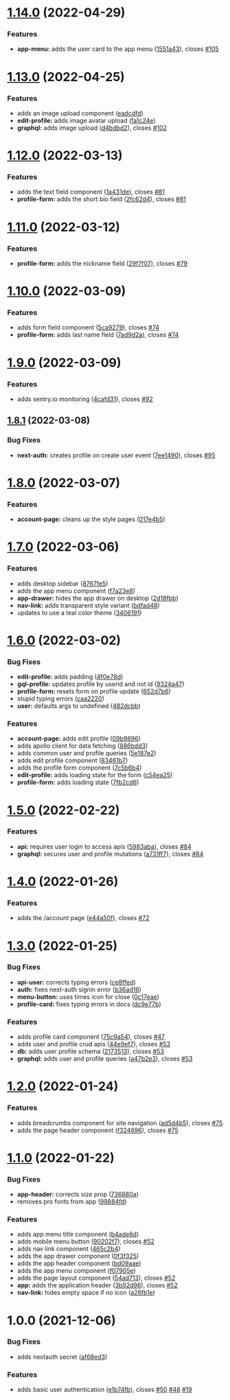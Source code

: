 # [1.14.0](https://github.com/anguspiv/pokermans/compare/v1.13.0...v1.14.0) (2022-04-29)


### Features

* **app-menu:** adds the user card to the app menu ([1551a43](https://github.com/anguspiv/pokermans/commit/1551a435317741f8c821e203615d9ddfac42b013)), closes [#105](https://github.com/anguspiv/pokermans/issues/105)

# [1.13.0](https://github.com/anguspiv/pokermans/compare/v1.12.0...v1.13.0) (2022-04-25)


### Features

* adds an image upload component ([eadcdfd](https://github.com/anguspiv/pokermans/commit/eadcdfdc0ca9473e245f79052e0ea0a82e7281b9))
* **edit-profile:** adds image avatar upload ([fa1c24e](https://github.com/anguspiv/pokermans/commit/fa1c24e2162b36aaf89de7ca2f7e8a8cc79c9ef7))
* **graphql:** adds image upload ([d4bdbd2](https://github.com/anguspiv/pokermans/commit/d4bdbd264097660b0725755a0c8673a85afb2fe4)), closes [#102](https://github.com/anguspiv/pokermans/issues/102)

# [1.12.0](https://github.com/anguspiv/pokermans/compare/v1.11.0...v1.12.0) (2022-03-13)


### Features

* adds the text field component ([1a431de](https://github.com/anguspiv/pokermans/commit/1a431deb83f0aea4d1f0a518d194a1c3717e98dc)), closes [#81](https://github.com/anguspiv/pokermans/issues/81)
* **profile-form:** adds the short bio field ([2fc62d4](https://github.com/anguspiv/pokermans/commit/2fc62d4a7f6e4032318dfb8a9fca0c751ef73495)), closes [#81](https://github.com/anguspiv/pokermans/issues/81)

# [1.11.0](https://github.com/anguspiv/pokermans/compare/v1.10.0...v1.11.0) (2022-03-12)


### Features

* **profile-form:** adds the nickname field ([29f7f07](https://github.com/anguspiv/pokermans/commit/29f7f070163e2ae5a850e9bf817b0b0db502b9c1)), closes [#79](https://github.com/anguspiv/pokermans/issues/79)

# [1.10.0](https://github.com/anguspiv/pokermans/compare/v1.9.0...v1.10.0) (2022-03-09)


### Features

* adds form field component ([5ca9279](https://github.com/anguspiv/pokermans/commit/5ca927972aa0ac5cfa91300ea62b6a5e49261c55)), closes [#74](https://github.com/anguspiv/pokermans/issues/74)
* **profile-form:** adds last name field ([7ad9d2a](https://github.com/anguspiv/pokermans/commit/7ad9d2a4adebba78c26ea5984b725fcb83447709)), closes [#74](https://github.com/anguspiv/pokermans/issues/74)

# [1.9.0](https://github.com/anguspiv/pokermans/compare/v1.8.1...v1.9.0) (2022-03-09)


### Features

* adds sentry.io monitoring ([4cafd31](https://github.com/anguspiv/pokermans/commit/4cafd31daac0b4118e2a063a18451e5a1d92f4ee)), closes [#92](https://github.com/anguspiv/pokermans/issues/92)

## [1.8.1](https://github.com/anguspiv/pokermans/compare/v1.8.0...v1.8.1) (2022-03-08)


### Bug Fixes

* **next-auth:** creates profile on create user event ([7ee1490](https://github.com/anguspiv/pokermans/commit/7ee14908d6663fb6aca4d0c689dc3cf0584d3188)), closes [#95](https://github.com/anguspiv/pokermans/issues/95)

# [1.8.0](https://github.com/anguspiv/pokermans/compare/v1.7.0...v1.8.0) (2022-03-07)


### Features

* **account-page:** cleans up the style pages ([017e4b5](https://github.com/anguspiv/pokermans/commit/017e4b5e678efd1837bb6de5dbb90d6c7b2c292f))

# [1.7.0](https://github.com/anguspiv/pokermans/compare/v1.6.0...v1.7.0) (2022-03-06)


### Features

* adds desktop sidebar ([8767fe5](https://github.com/anguspiv/pokermans/commit/8767fe54a826db87d241d91be3871d988225c11d))
* adds the app menu component ([f7a23e8](https://github.com/anguspiv/pokermans/commit/f7a23e89657b583a09d90885a05059ad9d520b0a))
* **app-drawer:** hides the app drawer on desktop ([2d18fbb](https://github.com/anguspiv/pokermans/commit/2d18fbb6c3b1e74387bc223b743416a8a1dbe505))
* **nav-link:** adds transparent style variant ([bdfad48](https://github.com/anguspiv/pokermans/commit/bdfad4805bc6d6fcb5a07e7ce8c4fc51712ac132))
* updates to use a teal color theme ([3406191](https://github.com/anguspiv/pokermans/commit/3406191e4745c4a57f7f19103951d1df8ec8234b))

# [1.6.0](https://github.com/anguspiv/pokermans/compare/v1.5.0...v1.6.0) (2022-03-02)


### Bug Fixes

* **edit-profile:** adds padding ([4f0e78d](https://github.com/anguspiv/pokermans/commit/4f0e78d91ed3dec86a2e17925d7c4c93e1986ef1))
* **gql-profile:** updates profile by userid and not id ([9324a47](https://github.com/anguspiv/pokermans/commit/9324a47f0cedb6f7890ecd69958c6d051ce913da))
* **profile-form:** resets form on profile update ([652d7b6](https://github.com/anguspiv/pokermans/commit/652d7b6b7b4d8c83c1e239463b25cde32b34f4ca))
* stupid typing errors ([caa2220](https://github.com/anguspiv/pokermans/commit/caa2220543ff93afb4c27a4ef04c4e33e02f8ff8))
* **user:** defaults args to undefined ([482dcbb](https://github.com/anguspiv/pokermans/commit/482dcbbda17d138c731f8441ee1a208a9372def6))


### Features

* **account-page:** adds edit profile ([09b9896](https://github.com/anguspiv/pokermans/commit/09b9896edd1f7c92f6d3b302f57a3c26fd208be0))
* adds apollo client for data fetching ([886bdd3](https://github.com/anguspiv/pokermans/commit/886bdd3553eb94e05995ff6655ed4f323ec27a42))
* adds common user and profile queries ([5e187e2](https://github.com/anguspiv/pokermans/commit/5e187e2105e4d1c3f1dffd8d92558d8da13aab05))
* adds edit profile component ([83461b7](https://github.com/anguspiv/pokermans/commit/83461b72c0680445aaf47e853c2bf21b01a446df))
* adds the profile form component ([7c5b6b4](https://github.com/anguspiv/pokermans/commit/7c5b6b4202457688a02cf53e3b74f86fd0264005))
* **edit-profile:** adds loading state for the form ([c54ea25](https://github.com/anguspiv/pokermans/commit/c54ea256ee59e8f32738550054a65f490d18b0ce))
* **profile-form:** adds loading state ([7fb2cd6](https://github.com/anguspiv/pokermans/commit/7fb2cd6991011eaacb3fba33a74cfdea914f30c1))

# [1.5.0](https://github.com/anguspiv/pokermans/compare/v1.4.0...v1.5.0) (2022-02-22)


### Features

* **api:** requires user login to access apis ([5983aba](https://github.com/anguspiv/pokermans/commit/5983abac1723bc065279fd0c7914df3bc60215c9)), closes [#84](https://github.com/anguspiv/pokermans/issues/84)
* **graphql:** secures user and profile mutations ([a731ff7](https://github.com/anguspiv/pokermans/commit/a731ff7d2def6abebd4bb1a2636204aac39baa6f)), closes [#84](https://github.com/anguspiv/pokermans/issues/84)

# [1.4.0](https://github.com/anguspiv/pokermans/compare/v1.3.0...v1.4.0) (2022-01-26)


### Features

* adds the /account page ([e44a50f](https://github.com/anguspiv/pokermans/commit/e44a50fce61d85f29b93bc203902edcb75fb5a49)), closes [#72](https://github.com/anguspiv/pokermans/issues/72)

# [1.3.0](https://github.com/anguspiv/pokermans/compare/v1.2.0...v1.3.0) (2022-01-25)


### Bug Fixes

* **api-user:** corrects typing errors ([ce8ffed](https://github.com/anguspiv/pokermans/commit/ce8ffedc5c19307134d37d37477a2dffbc248bc8))
* **auth:** fixes next-auth signin error ([b36ad16](https://github.com/anguspiv/pokermans/commit/b36ad1604dc7d77e3fa1f13e748a426330dcbfd0))
* **menu-button:** uses times icon for close ([0c17eae](https://github.com/anguspiv/pokermans/commit/0c17eae19d51f16a8bd93ccd5361a3f089045153))
* **profile-card:** fixes typing errors in docs ([dc9e77b](https://github.com/anguspiv/pokermans/commit/dc9e77bc999835c103b3157b304f8600ae4a5e77))


### Features

* adds profile card component ([75c9a54](https://github.com/anguspiv/pokermans/commit/75c9a542cf658199e2a75172e60bf580b7671d2c)), closes [#47](https://github.com/anguspiv/pokermans/issues/47)
* adds user and profile crud apis ([44e9ef7](https://github.com/anguspiv/pokermans/commit/44e9ef7ce07ac8927b07b490b2e6c994b885c562)), closes [#53](https://github.com/anguspiv/pokermans/issues/53)
* **db:** adds user profile schema ([2173513](https://github.com/anguspiv/pokermans/commit/2173513a1fa02ea6be4e84b8bc284d7f4e2b4ec3)), closes [#53](https://github.com/anguspiv/pokermans/issues/53)
* **graphql:** adds user and profile queries ([a47b2e3](https://github.com/anguspiv/pokermans/commit/a47b2e38dedaf3dce11d659ff1ee9d529ba1dc87)), closes [#53](https://github.com/anguspiv/pokermans/issues/53)

# [1.2.0](https://github.com/anguspiv/pokermans/compare/v1.1.0...v1.2.0) (2022-01-24)


### Features

* adds breadcrumbs component for site navigation ([ad5d4b5](https://github.com/anguspiv/pokermans/commit/ad5d4b5c5dd7acbf670cf604514cbec5149fe04c)), closes [#75](https://github.com/anguspiv/pokermans/issues/75)
* adds the page header component ([f324696](https://github.com/anguspiv/pokermans/commit/f324696c82b5d4e1f9738315c1ea9479374d0314)), closes [#75](https://github.com/anguspiv/pokermans/issues/75)

# [1.1.0](https://github.com/anguspiv/pokermans/compare/v1.0.0...v1.1.0) (2022-01-22)


### Bug Fixes

* **app-header:** corrects size prop ([736880a](https://github.com/anguspiv/pokermans/commit/736880ae527a706bc810dad33b96ba046f4d105d))
* removes pro fonts from app ([99884fd](https://github.com/anguspiv/pokermans/commit/99884fd9f6ef5551e875384d1a5c8628b37f4773))


### Features

* adds app menu title component ([b4ade8d](https://github.com/anguspiv/pokermans/commit/b4ade8da1c220daf0f45fa523a674cd5e537f7f0))
* adds mobile menu button ([90202f7](https://github.com/anguspiv/pokermans/commit/90202f7f78004e6a8bc866f2c53623221bca747f)), closes [#52](https://github.com/anguspiv/pokermans/issues/52)
* adds nav link component ([465c2b4](https://github.com/anguspiv/pokermans/commit/465c2b40aee05cf5f3b132dc52a2a4007a084bdd))
* adds the app drawer component ([0f3f325](https://github.com/anguspiv/pokermans/commit/0f3f3250c9efc5185411025bc4dd1bba32bd14a5))
* adds the app header component ([bd09aae](https://github.com/anguspiv/pokermans/commit/bd09aaef9d2446349e7a88d88b0994f65025de9d))
* adds the app menu component ([f07905e](https://github.com/anguspiv/pokermans/commit/f07905e91d0044b1d4f8f08139d6a87152b0be50))
* adds the page layout component ([54ad713](https://github.com/anguspiv/pokermans/commit/54ad71328a540d3f1ca6c0c4d02288cb0148d499)), closes [#52](https://github.com/anguspiv/pokermans/issues/52)
* **app:** adds the application header ([3b92d96](https://github.com/anguspiv/pokermans/commit/3b92d964da66e83adb656db747e0cf15108d2fcc)), closes [#52](https://github.com/anguspiv/pokermans/issues/52)
* **nav-link:** hides empty space if no icon ([a26fb1e](https://github.com/anguspiv/pokermans/commit/a26fb1ea6cab1560232e84ebd2231d26fb704395))

# 1.0.0 (2021-12-06)


### Bug Fixes

* adds nextauth secret ([af68ed3](https://github.com/anguspiv/pokermans/commit/af68ed38f03b31bdb6d52264db78347b441f7dc9))


### Features

* adds basic user authentication ([e1b74fb](https://github.com/anguspiv/pokermans/commit/e1b74fbe054cc0d08addc951e717e2e48dfcc79a)), closes [#50](https://github.com/anguspiv/pokermans/issues/50) [#48](https://github.com/anguspiv/pokermans/issues/48) [#19](https://github.com/anguspiv/pokermans/issues/19)
